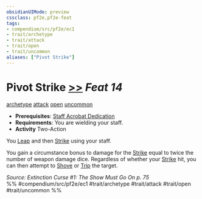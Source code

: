 ```yaml
---
obsidianUIMode: preview
cssclass: pf2e,pf2e-feat
tags:
- compendium/src/pf2e/ec1
- trait/archetype
- trait/attack
- trait/open
- trait/uncommon
aliases: ["Pivot Strike"]
---
```

# Pivot Strike  [>>](/rules/core-rulebook/chapter-9-playing-the-game.md#Actions "Two-Action") *Feat 14*  
[archetype](/rules/traits/archetype.md)  [attack](/rules/traits/attack.md)  [open](/rules/traits/open.md)  [uncommon](/rules/traits/uncommon.md)  

- **Prerequisites**: [Staff Acrobat Dedication](/compendium/feats/staff-acrobat-dedication-ec1.md)
- **Requirements**: You are wielding your staff.
- **Activity** Two-Action

You [Leap](/rules/actions/leap.md) and then [Strike](/rules/actions/strike.md) using your staff.

You gain a circumstance bonus to damage for the [Strike](/rules/actions/strike.md) equal to twice the number of weapon damage dice. Regardless of whether your [Strike](/rules/actions/strike.md) hit, you can then attempt to [Shove](/rules/actions/shove.md) or [Trip](/rules/actions/trip.md) the target.

*Source: Extinction Curse #1: The Show Must Go On p. 75*  
%% #compendium/src/pf2e/ec1 #trait/archetype #trait/attack #trait/open #trait/uncommon %%